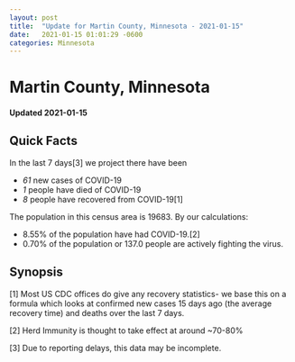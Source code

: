```yaml
---
layout: post
title:  "Update for Martin County, Minnesota - 2021-01-15"
date:   2021-01-15 01:01:29 -0600
categories: Minnesota
---
```


# Martin County, Minnesota
#### Updated 2021-01-15

## Quick Facts

In the last 7 days[3] we project there have been
- *61* new cases of COVID-19
- *1* people have died of COVID-19
- *8* people have recovered from COVID-19[1]

The population in this census area is 19683. By our calculations:
- 8.55% of the population have had COVID-19.[2]
- 0.70% of the population or 137.0 people are actively fighting the virus.

## Synopsis




[1] Most US CDC offices do give any recovery statistics- we base this on a formula which looks at confirmed new cases
15 days ago (the average recovery time) and deaths over the last 7 days.

[2] Herd Immunity is thought to take effect at around ~70-80%

[3] Due to reporting delays, this data may be incomplete.
 
    